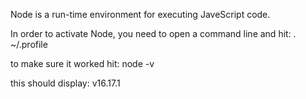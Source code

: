 Node is a run-time environment for executing JaveScript code.

In order to activate Node, you need to open a command line and hit:
. ~/.profile

to make sure it worked hit:
node -v

this should display:
v16.17.1
